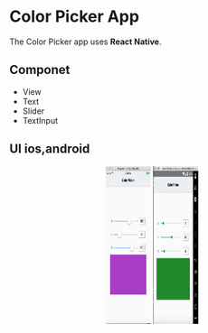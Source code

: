 # Color Picker App
The Color Picker app uses **React Native**. 

## Componet
- View
- Text
- Slider
- TextInput

## UI ios,android
<p align="center">
  <img src="image/ui-ios.png" width="80" height="280"/>
  <img src="image/ui-android.png" width="80" height="280"/>
</p>
